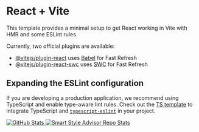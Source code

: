 # React + Vite

This template provides a minimal setup to get React working in Vite with HMR and some ESLint rules.

Currently, two official plugins are available:

- [@vitejs/plugin-react](https://github.com/vitejs/vite-plugin-react/blob/main/packages/plugin-react/README.md) uses [Babel](https://babeljs.io/) for Fast Refresh
- [@vitejs/plugin-react-swc](https://github.com/vitejs/vite-plugin-react-swc) uses [SWC](https://swc.rs/) for Fast Refresh

## Expanding the ESLint configuration

If you are developing a production application, we recommend using TypeScript and enable type-aware lint rules. Check out the [TS template](https://github.com/vitejs/vite/tree/main/packages/create-vite/template-react-ts) to integrate TypeScript and [`typescript-eslint`](https://typescript-eslint.io) in your project.

<!-- GitHub Profile Stats -->
<a href="https://github.com/Nafly-090" target="_blank">
    <img src="https://github-readme-stats.vercel.app/api?username=Nafly-090&show_icons=true&theme=tokyonight"
        alt="GitHub Stats" style="max-width: 100%;" />
</a>

<!-- Specific Repository Stats -->
<a href="https://github.com/Nafly-090/smart-style-advisor" target="_blank">
    <img src="https://github-readme-stats.vercel.app/api/pin/?username=Nafly-090&repo=smart-style-advisor&theme=tokyonight"
        alt="Smart Style Advisor Repo Stats" style="max-width: 100%;" />
</a>

